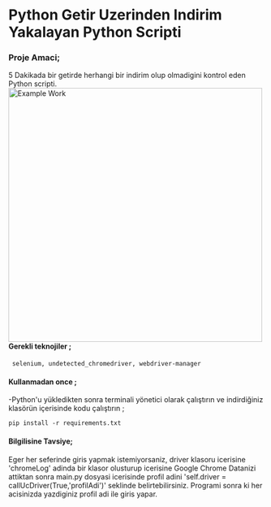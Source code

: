 # Python Getir Uzerinden Indirim Yakalayan Python Scripti
 
### Proje Amaci;
 5 Dakikada bir getirde herhangi bir indirim olup olmadigini kontrol eden Python scripti.
<br>
<img src = 'https://github.com/linuxkerem/python_getir_indirim_yakalayici/blob/main/images/example.png' alt = 'Example Work' width='500' align='left'/>
<br><br>
#### Gerekli teknojiler ;

	 selenium, undetected_chromedriver, webdriver-manager


#### Kullanmadan once ;

-Python'u yükledikten sonra terminali yönetici olarak çalıştırın ve indirdiğiniz klasörün içerisinde kodu çalıştırın ;

	pip install -r requirements.txt

#### Bilgilisine Tavsiye;
Eger her seferinde giris yapmak istemiyorsaniz, driver klasoru icerisine 'chromeLog' adinda bir klasor olusturup icerisine Google Chrome Datanizi attiktan sonra main.py dosyasi icerisinde profil adini 'self.driver = callUcDriver(True,'profilAdi')' seklinde belirtebilirsiniz. Programi sonra ki her acisinizda yazdiginiz profil adi ile giris yapar. 

